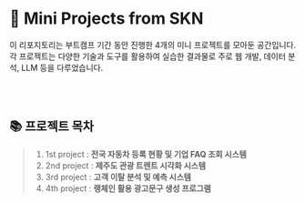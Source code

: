 # 🚀 Mini Projects from SKN

이 리포지토리는 부트캠프 기간 동안 진행한 4개의 미니 프로젝트를 모아둔 공간입니다.<br>
각 프로젝트는 다양한 기술과 도구를 활용하여 실습한 결과물로 주로 웹 개발, 데이터 분석, LLM 등을 다루었습니다.

<br><br>
## 📚 프로젝트 목차
> 1. 1st project : **전국 자동차 등록 현황 및 기업 FAQ 조회 시스템**
> 2. 2nd project : **제주도 관광 트렌트 시각화 시스템**  
> 3. 3rd project : **고객 이탈 분석 및 예측 시스템**  
> 4. 4th project : **랭체인 활용 광고문구 생성 프로그램**




